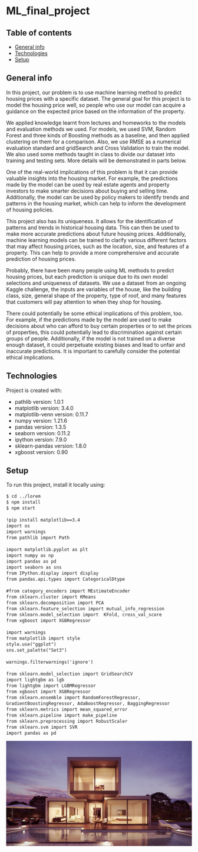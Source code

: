 # ML_final_project
## Table of contents
* [General info](#general-info)
* [Technologies](#technologies)
* [Setup](#setup)

## General info
In this project, our problem is to use machine learning method to predict housing prices with a specific dataset. The general goal for this project is to model the housing price well, so people who use our model can acquire a guidance on the expected price based on the information of the property.

We applied knowledge learnt from lectures and homeworks to the models and evaluation methods we used. For models, we used SVM, Random Forest and three kinds of Boosting methods as a baseline, and then applied clustering on them for a comparison. Also, we use RMSE as a numerical evaluation standard and gridSearch and Cross Validation to train the model. We also used some methods taught in class to divide our dataset into training and testing sets. More details will be demonstrated in parts below.

One of the real-world implications of this problem is that it can provide valuable insights into the housing market. For example, the predictions made by the model can be used by real estate agents and property investors to make smarter decisions about buying and selling time. Additionally, the model can be used by policy makers to identify trends and patterns in the housing market, which can help to inform the development of housing policies.

This project also has its uniqueness. It allows for the identification of patterns and trends in historical housing data. This can then be used to make more accurate predictions about future housing prices. Additionally, machine learning models can be trained to clarify various different factors that may affect housing prices, such as the location, size, and features of a property. This can help to provide a more comprehensive and accurate prediction of housing prices.

Probably, there have been many people using ML methods to predict housing prices, but each prediction is unique due to its own model selections and uniqueness of datasets. We use a dataset from an ongoing Kaggle challenge, the inputs are variables of the house, like the building class, size, general shape of the property, type of roof, and many features that customers will pay attention to when they shop for housing.

There could potentially be some ethical implications of this problem, too. For example, if the predictions made by the model are used to make decisions about who can afford to buy certain properties or to set the prices of properties, this could potentially lead to discrimination against certain groups of people. Additionally, if the model is not trained on a diverse enough dataset, it could perpetuate existing biases and lead to unfair and inaccurate predictions. It is important to carefully consider the potential ethical implications.
    
## Technologies
Project is created with:
* pathlib version: 1.0.1
* matplotlib version: 3.4.0
* matplotlib-venn version: 0.11.7
* numpy version: 1.21.6
* pandas version: 1.3.5
* seaborn version: 0.11.2
* ipython version: 7.9.0
* sklearn-pandas version: 1.8.0
* xgboost version: 0.90

    
## Setup
To run this project, install it locally using:

```
$ cd ../lorem
$ npm install
$ npm start

!pip install matplotlib==3.4
import os
import warnings
from pathlib import Path

import matplotlib.pyplot as plt
import numpy as np
import pandas as pd
import seaborn as sns
from IPython.display import display
from pandas.api.types import CategoricalDtype

#from category_encoders import MEstimateEncoder
from sklearn.cluster import KMeans
from sklearn.decomposition import PCA
from sklearn.feature_selection import mutual_info_regression
from sklearn.model_selection import  KFold, cross_val_score
from xgboost import XGBRegressor

import warnings
from matplotlib import style
style.use("ggplot")
sns.set_palette("Set3")

warnings.filterwarnings('ignore')

from sklearn.model_selection import GridSearchCV
import lightgbm as lgb
from lightgbm import LGBMRegressor
from xgboost import XGBRegressor
from sklearn.ensemble import RandomForestRegressor, GradientBoostingRegressor, AdaBoostRegressor, BaggingRegressor
from sklearn.metrics import mean_squared_error
from sklearn.pipeline import make_pipeline
from sklearn.preprocessing import RobustScaler
from sklearn.svm import SVR
import pandas as pd
```

![Screenshot](house.jpeg)


